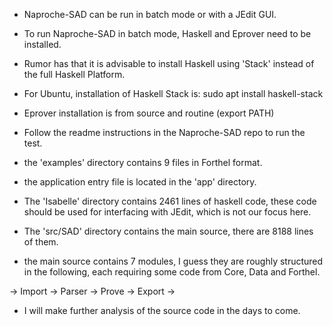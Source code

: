 * Naproche-SAD can be run in batch mode or with a JEdit GUI.

* To run Naproche-SAD in batch mode, Haskell and Eprover need to be installed.

* Rumor has that it is advisable to install Haskell using 'Stack' instead of the full Haskell Platform.

* For Ubuntu, installation of Haskell Stack is:
sudo apt install haskell-stack

* Eprover installation is from source and routine (export PATH)

* Follow the readme instructions in the Naproche-SAD repo to run the test.

* the 'examples' directory contains 9 files in Forthel format.

* the application entry file is located in the 'app' directory.

* The 'Isabelle' directory contains 2461 lines of haskell code, these code should be used for interfacing with JEdit, which is not our focus here.

* The 'src/SAD' directory contains the main source, there are 8188 lines of them.

* the main source contains 7 modules, I guess they are roughly structured in the following, each requiring some code from Core, Data and Forthel.

-> Import -> Parser -> Prove -> Export ->

* I will make further analysis of the source code in the days to come.
